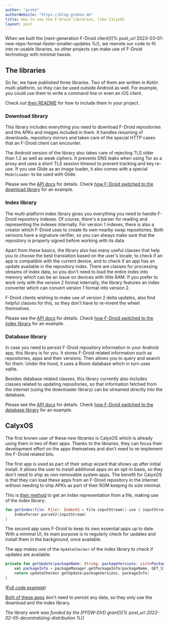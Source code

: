 ```yaml
---
author: "grote"
authorWebsite: "https://blog.grobox.de"
title: How to use the F-Droid libraries, like CalyxOS
layout: post
---
```


When we built the
[next-generation F-Droid client]({% post_url 2023-03-01-new-repo-format-faster-smaller-updates %}),
we rewrote our code to fit into re-usable libraries,
so other projects can make use of F-Droid technology with minimal hassle.

## The libraries

So far, we have published three libraries.
Two of them are written in Kotlin multi-platform, so they can be used outside Android as well.
For example, you could use them to write a command line or even an iOS client.

Check out [their README](https://gitlab.com/fdroid/fdroidclient/-/tree/master/libs#f-droid-libraries)
for how to include them in your project.

### Download library

This library includes everything you need to download F-Droid repositories and the APKs and images included in them.
It handles resuming of downloads, repository mirrors and takes care of the special HTTP cases
that an F-Droid client can encounter.

The Android version of the library also takes care of rejecting TLS older than 1.2 as well as weak ciphers.
It prevents DNS leaks when using Tor as a proxy and uses a short TLS session timeout
to prevent tracking and key re-use.
If you use Glide as an image loader, it also comes with a special `ModelLoader` to be used with Glide.

Please see the [API docs](https://fdroid.gitlab.io/fdroidclient/libs/download/) for details.
Check [how F-Droid switched to the download library](https://gitlab.com/fdroid/fdroidclient/-/merge_requests/1083)
for an example.

### Index library

The multi-platform index library gives you everything you need to handle F-Droid repository indexes.
Of course, there's a parser for reading and representing the indexes internally.
For version 1 indexes, there is also a creator which F-Droid uses to create its own nearby swap repositories.
Both versions have a signature verifier,
so you can always make sure that the repository is properly signed before working with its data.

Apart from these basics, the library also has many useful classes
that help you to choose the best translation based on the user's locale,
to check if an app is compatible with the current device,
and to check if an app has an update available in the repository index.
There are classes for processing streams of index data,
so you don't need to load the entire index into memory which can be an issue on devices with little RAM.
If you prefer to work only with the version 2 format internally,
the library features an index converter which can convert version 1 format into version 2.

F-Droid clients wishing to make use of version 2 delta updates,
also find helpful classes for this, so they don't have to re-invent the wheel themselves.

Please see the [API docs](https://fdroid.gitlab.io/fdroidclient/libs/index/) for details.
Check [how F-Droid switched to the index library](https://gitlab.com/fdroid/fdroidclient/-/merge_requests/1120)
for an example.

### Database library

In case you need to persist F-Droid repository information in your Android app, this library is for you.
It stores F-Droid related information such as repositories, apps and their versions.
Then allows you to query and search for them.
Under the hood, it uses a Room database which in turn uses sqlite.

Besides database related classes, this library currently also includes classes related to updating repositories,
so that information fetched from the internet (using the downloader library)
can be streamed directly into the database.

Please see the [API docs](https://fdroid.gitlab.io/fdroidclient/libs/database/) for details.
Check [how F-Droid switched to the database library](https://gitlab.com/fdroid/fdroidclient/-/merge_requests/1135)
for an example.

## CalyxOS

The first known user of these new libraries is CalyxOS which is already using them in two of their apps.
Thanks to the libraries, they can focus their development effort on the apps themselves 
and don't need to re-implement the F-Droid related bits.

The first app is used as part of their setup wizard that shows up after initial install.
It allows the user to install additional apps on an opt-in basis,
so they don't need to ship as non-removable system apps.
The benefit for CalyxOS is that they can load these apps from an F-Droid repository in the internet
without needing to ship APKs as part of their ROM keeping its size minimal.

This is [their method](https://gitlab.com/CalyxOS/platform_external_calyx_lupin/-/blob/e78b4e/shared/src/main/java/org/calyxos/lupin/RepoHelper.kt#L83-88)
to get an index representation from a file, making use of the index library:

```kotlin
fun getIndex(file: File): IndexV2 = file.inputStream().use { inputStream ->
    IndexParser.parseV2(inputStream)
}
```

The second app uses F-Droid to keep its own essential apps up to date.
With a minimal UI, its main purpose is to regularly check for updates
and install them in the background, once available.

The app makes use of the `UpdateChecker` of the index library to check if updates are available:

```kotlin
private fun getUpdate(packageName: String, packageVersions: List<PackageVersionV2>): PackageVersionV2? {
    val packageInfo = packageManager.getPackageInfo(packageName, GET_SIGNATURES)
    return updateChecker.getUpdate(packageVersions, packageInfo)
}
```
([Full code example](https://gitlab.com/CalyxOS/platform_external_calyx_lupin/-/blob/e78b4e/updater/src/main/java/org/calyxos/lupin/updater/UpdateManager.kt#L154-168))

[Both of these apps](https://gitlab.com/CalyxOS/platform_external_calyx_lupin/) don't need to persist any data,
so they only use the download and the index library.

_The library work was funded by the [FFDW-DVD grant]({% post_url 2022-02-05-decentralizing-distribution %})_
